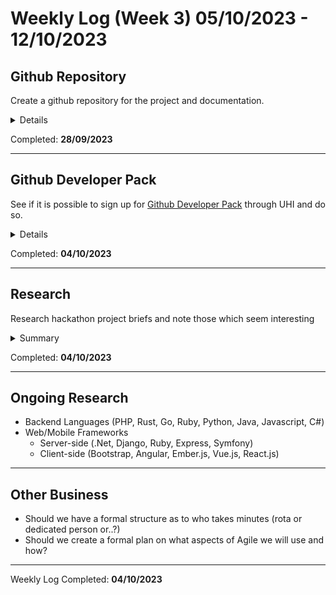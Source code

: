 # Weekly Log (Week 3) 05/10/2023 - 12/10/2023

## Github Repository
Create a github repository for the project and documentation.
<details>
	Some Details
</details>

Completed: **28/09/2023**  

---

## Github Developer Pack
See if it is possible to sign up for [Github Developer Pack](education.github.com/pack) through UHI and do so.
<details>
	Some Details
</details>

Completed: **04/10/2023**

---

## Research
Research hackathon project briefs and note those which seem interesting

<details>
	<summary>Summary</summary>
	<ul>
		<li>County-wide carpooling system to let people carpool easily by designing and optimizing routes.</li>
	</ul>
</details>

Completed: **04/10/2023**  

---

## Ongoing Research
- Backend Languages (PHP, Rust, Go, Ruby, Python, Java, Javascript, C#)
- Web/Mobile Frameworks
	- Server-side (.Net, Django, Ruby, Express, Symfony)
	- Client-side (Bootstrap, Angular, Ember.js, Vue.js, React.js)

---

## Other Business
- Should we have a formal structure as to who takes minutes (rota or dedicated person or..?)
- Should we create a formal plan on what aspects of Agile we will use and how?

---

Weekly Log Completed: **04/10/2023**  